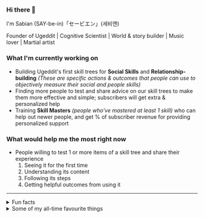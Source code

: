 ### Hi there 👋

I'm Sabian (SAY-be-in)「セービエン」(세비앤)

Founder of Ugeddit | Cognitive Scientist | World & story builder | Music lover | Martial artist

### What I'm currently working on
- Building Ugeddit's first skill trees for **Social Skills** and **Relationship-building** *(These are specific actions & outcomes that people can use to objectively measure their social and people skills)*
- Finding more people to test and share advice on our skill trees to make them more effective and simple; subscribers will get extra & personalized help
- Training **Skill Masters** *(people who've mastered at least 1 skill)* who can help out newer people, and get % of subscriber revenue for providing personalized support

### What would help me the most right now
- People willing to test 1 or more items of a skill tree and share their experience
  1. Seeing it for the first time
  1. Understanding its content
  1. Following its steps
  1. Getting helpful outcomes from using it

---

<details>

  <summary>Fun facts</summary>

### I...
- Seem to improve at most things even without actively practising them
- Completed 230+ anime series/movies, which includes 4,541+ individual episodes. This does not include dropped series or series I forgot to track
- Watched 45+ movies, and 97+ TV shows, which includes 4,852+ individual episodes. Again, this does not include dropped series or series I forgot to track
- Have listened to probably every piece ever composed by Thomas Bergersen (Two Steps from Hell), Audiomachine, Eternal Eclipse, Jeremy Soule, and David Chappell
- In Shotokan Karate many years ago, went from white belt straight to blue belt (skipping green) in a single exam, earning the fittingly-coloured envy of my green-belted peers
- Experimented with various martial arts from Pankration, to Karate, Krav Maga, Taekwondo (TKD), Brazilian Juujutsu (BJJ), Arnis (FMA, Kali, Eskrima), Historical European Martial Arts (HEMA; medieval weapons), and many others. Overall, my favourites are BJJ and HEMA, but I enjoy them all
- Completely changed as a person at least two entire times since 2019, in terms of self-awareness, mindset, communication skills, business experience, physique, and more

</details>

<details>

  <summary>Some of my all-time favourite things</summary>

### Anime movies (that are unrelated to anime series)
- Mononoke Hime (Princess Mononoke)
- Kimi no Na wa (Your Name)
- Sen to Chihiro no Kamikakushi (Spirited Away)

### Anime series/worlds (including related movies)
- Toaru/Raildex
  - Toaru Majutsu no Index (A Certain Magical Index)
  - Toaru Kagaku no Railgun (A Certain Scientific Railgun)
  - Toaru Kagaku no Accelerator (A Certain Scientific Accelerator)
- Terra e (Towards the Terra; To Earth)
- Made in Abyss

### Movie series/worlds
- The Matrix
- Harry Potter
- Lord of the Rings

### TV series
- The Mentalist
- The Blacklist
- Mr Robot

### My Theme: A Place in the Stars - David Chappell

### Music (Orchestral)
- The Streets of Whiterun - TES V Skyrim Soundtrack - Jeremy Soule
- Victory - Two Steps from Hell
- Hymn of the High Seas - Antti Martikainen

### Music (Electronic)
- Illuminate - Duumu
- Funk Transmission - Uppermost
- Till It's Over - Tristam

### Music (lyrical, English)
- Heroes Fall - Hidden Citizens
- Hands Held High - Minutes To Midnight - Linkin Park
- The Search - NF

### Music (lyrical, non-English)
- 床邊故事 - 周杰倫 (Bedtime Stories - Jay Chou)
- 낙하 - AKMU (Nakka - Akdong Musicians)
- Wolf Totem - The HU
- 上白石萌音「懐かしい未来」(Nostalgic Future - Mone Kamishiraishi)
- Om Tare Tu Tare Ture Soha - Ballad from Tibet

### Videogame stories/worlds
- Final Fantasy X
- Mass Effect
- The Elder Scrolls

### Bonus
- Final Fantasy X Ending ( https://youtu.be/bRWkniXDC_4 )
- Astartes animations ( https://youtu.be/DVXEYksoE6c )
- The Great Dictator Speech - Charlie Chaplin + Time - Hans Zimmer ( https://youtu.be/w8HdOHrc3OQ )

</details>

<!--
**SabianF/SabianF** is a ✨ _special_ ✨ repository because its `README.md` (this file) appears on your GitHub profile.

Here are some ideas to get you started:

- 🔭 I’m currently working on ...
- 🌱 I’m currently learning ...
- 👯 I’m looking to collaborate on ...
- 🤔 I’m looking for help with ...
- 💬 Ask me about ...
- 📫 How to reach me: ...
- 😄 Pronouns: ...
- ⚡ Fun fact: ...
-->

